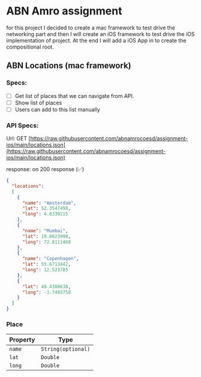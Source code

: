 # ABN Amro assignment
for this project I decided to create a mac framework to test drive the networking part and then I will create an iOS framework to test drive the iOS implementation of project. At the end I will add a iOS App in to create the compositional root.

## ABN Locations (mac framework)

### Specs:
- [ ] Get list of places that we can navigate from API.
- [ ]  Show list of places
- [ ] Users can add to this list manually

### API Specs:
Url: GET [https://raw.githubusercontent.com/abnamrocoesd/assignment-ios/main/locations.json](https://raw.githubusercontent.com/abnamrocoesd/assignment-ios/main/locations.json)

response: on 200 response (✅) 
```json
{
  "locations": 
  [
    {
      "name": "Amsterdam",
      "lat": 52.3547498,
      "long": 4.8339215
    },
    {
      "name": "Mumbai",
      "lat": 19.0823998,
      "long": 72.8111468
    },
    {
      "name": "Copenhagen",
      "lat": 55.6713442,
      "long": 12.523785
    },
    {
      "lat": 40.4380638,
      "long": -3.7495758
    }
  ]
}
```

### Place

|Property|Type|
|-----|-----|
|`name`| `String(optional)`|
|`lat`|`Double`|
|`long`|`Double`|
